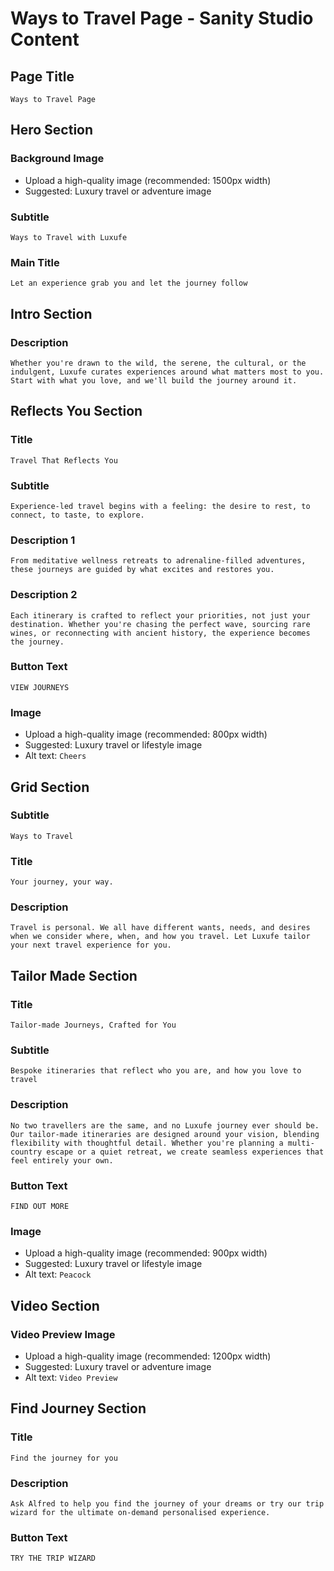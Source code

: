 # Ways to Travel Page - Sanity Studio Content

## Page Title
```
Ways to Travel Page
```

## Hero Section

### Background Image
- Upload a high-quality image (recommended: 1500px width)
- Suggested: Luxury travel or adventure image

### Subtitle
```
Ways to Travel with Luxufe
```

### Main Title
```
Let an experience grab you and let the journey follow
```

## Intro Section

### Description
```
Whether you're drawn to the wild, the serene, the cultural, or the indulgent, Luxufe curates experiences around what matters most to you. Start with what you love, and we'll build the journey around it.
```

## Reflects You Section

### Title
```
Travel That Reflects You
```

### Subtitle
```
Experience-led travel begins with a feeling: the desire to rest, to connect, to taste, to explore.
```

### Description 1
```
From meditative wellness retreats to adrenaline-filled adventures, these journeys are guided by what excites and restores you.
```

### Description 2
```
Each itinerary is crafted to reflect your priorities, not just your destination. Whether you're chasing the perfect wave, sourcing rare wines, or reconnecting with ancient history, the experience becomes the journey.
```

### Button Text
```
VIEW JOURNEYS
```

### Image
- Upload a high-quality image (recommended: 800px width)
- Suggested: Luxury travel or lifestyle image
- Alt text: `Cheers`

## Grid Section

### Subtitle
```
Ways to Travel
```

### Title
```
Your journey, your way.
```

### Description
```
Travel is personal. We all have different wants, needs, and desires when we consider where, when, and how you travel. Let Luxufe tailor your next travel experience for you.
```

## Tailor Made Section

### Title
```
Tailor-made Journeys, Crafted for You
```

### Subtitle
```
Bespoke itineraries that reflect who you are, and how you love to travel
```

### Description
```
No two travellers are the same, and no Luxufe journey ever should be. Our tailor-made itineraries are designed around your vision, blending flexibility with thoughtful detail. Whether you're planning a multi-country escape or a quiet retreat, we create seamless experiences that feel entirely your own.
```

### Button Text
```
FIND OUT MORE
```

### Image
- Upload a high-quality image (recommended: 900px width)
- Suggested: Luxury travel or lifestyle image
- Alt text: `Peacock`

## Video Section

### Video Preview Image
- Upload a high-quality image (recommended: 1200px width)
- Suggested: Luxury travel or adventure image
- Alt text: `Video Preview`

## Find Journey Section

### Title
```
Find the journey for you
```

### Description
```
Ask Alfred to help you find the journey of your dreams or try our trip wizard for the ultimate on-demand personalised experience.
```

### Button Text
```
TRY THE TRIP WIZARD
``` 
